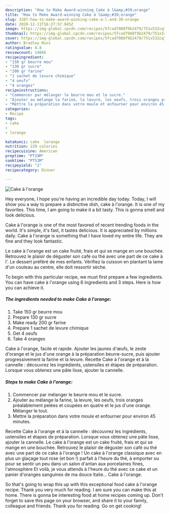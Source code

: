 ```yaml
---
description: "How to Make Award-winning Cake à l&amp;#39;orange"
title: "How to Make Award-winning Cake à l&amp;#39;orange"
slug: 3207-how-to-make-award-winning-cake-a-l-and-39-orange
date: 2020-12-11T16:27:57.845Z
image: https://img-global.cpcdn.com/recipes/5fcad7988f9b2479/751x532cq70/cake-a-lorange-photo-principale-de-la-recette.jpg
thumbnail: https://img-global.cpcdn.com/recipes/5fcad7988f9b2479/751x532cq70/cake-a-lorange-photo-principale-de-la-recette.jpg
cover: https://img-global.cpcdn.com/recipes/5fcad7988f9b2479/751x532cq70/cake-a-lorange-photo-principale-de-la-recette.jpg
author: Bradley Ross
ratingvalue: 4.8
reviewcount: 14666
recipeingredient:
- "150 gr beurre mou"
- "130 gr sucre"
- "200 gr farine"
- "1 sachet de levure chimique"
- "4 oeufs"
- "4 oranges"
recipeinstructions:
- "Commencer par mélanger le beurre mou et le sucre."
- "Ajouter au mélange la farine, la levure, les oeufs, trois oranges préalablement pelées et coupées en quatre et le jus d&#39;une orange. Mélanger le tout."
- "Mettre la préparation dans votre moule et enfourner pour environ 45 minutes."
categories:
- Recipe
tags:
- cake
- 
- lorange

katakunci: cake  lorange 
nutrition: 229 calories
recipecuisine: American
preptime: "PT19M"
cooktime: "PT53M"
recipeyield: "2"
recipecategory: Dinner

---
```



![Cake à l&#39;orange](https://img-global.cpcdn.com/recipes/5fcad7988f9b2479/751x532cq70/cake-a-lorange-photo-principale-de-la-recette.jpg)

Hey everyone, I hope you're having an incredible day today. Today, I will show you a way to prepare a distinctive dish, cake à l&#39;orange. It is one of my favorites. This time, I am going to make it a bit tasty. This is gonna smell and look delicious.

Cake à l&#39;orange is one of the most favored of recent trending foods in the world. It's simple, it's fast, it tastes delicious. It is appreciated by millions daily. Cake à l&#39;orange is something that I have loved my entire life. They are fine and they look fantastic.

Le cake à l&#39;orange est un cake fruité, frais et qui se mange en une bouchée. Retrouvez le plaisir de déguster son café ou thé avec une part de ce cake à l&#39;. Le dessert préféré de mes enfants. Vérifiez la cuisson en plantant la lame d&#39;un couteau au centre, elle doit ressortir sèche.


To begin with this particular recipe, we must first prepare a few ingredients. You can have cake à l&#39;orange using 6 ingredients and 3 steps. Here is how you can achieve it.

<!--inarticleads1-->

##### The ingredients needed to make Cake à l&#39;orange:

1. Take 150 gr beurre mou
1. Prepare 130 gr sucre
1. Make ready 200 gr farine
1. Prepare 1 sachet de levure chimique
1. Get 4 oeufs
1. Take 4 oranges


Cake à l&#39;orange, facile et rapide. Ajouter les jaunes d&#39;œufs, le zeste d&#39;orange et le jus d&#39;une orange à la préparation beurre-sucre, puis ajouter progressivement la farine et la levure. Recette Cake à l&#39;orange et à la cannelle : découvrez les ingrédients, ustensiles et étapes de préparation. Lorsque vous obtenez une pâte lisse, ajouter la cannelle. 

<!--inarticleads2-->

##### Steps to make Cake à l&#39;orange:

1. Commencer par mélanger le beurre mou et le sucre.
1. Ajouter au mélange la farine, la levure, les oeufs, trois oranges préalablement pelées et coupées en quatre et le jus d&#39;une orange. Mélanger le tout.
1. Mettre la préparation dans votre moule et enfourner pour environ 45 minutes.


Recette Cake à l&#39;orange et à la cannelle : découvrez les ingrédients, ustensiles et étapes de préparation. Lorsque vous obtenez une pâte lisse, ajouter la cannelle. Le cake à l&#39;orange est un cake fruité, frais et qui se mange en une bouchée. Retrouvez le plaisir de déguster son café ou thé avec une part de ce cake à l&#39;orange ! Un cake à l&#39;orange classique avec en plus un glaçage tout rose (et bon !) parfait à l&#39;heure du thé, à emporter ou pour se sentir un peu dans un salon d&#39;antan aux porcelaines fines, l&#39;atmosphère Et voilà, je vous attends à l&#39;heure du thé avec ce cake et un panier d&#39;oranges sanguines de ma douce Italie… Cake à l&#39;orange. 

So that's going to wrap this up with this exceptional food cake à l&#39;orange recipe. Thank you very much for reading. I am sure you can make this at home. There is gonna be interesting food at home recipes coming up. Don't forget to save this page on your browser, and share it to your family, colleague and friends. Thank you for reading. Go on get cooking!
